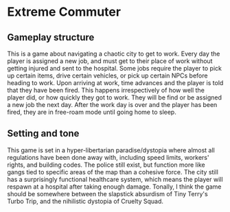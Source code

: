 # Extreme Commuter

## Gameplay structure
This is a game about navigating a chaotic city to get to work. Every day the player is assigned a new job, and must get to their place of work without getting injured and sent to the hospital.
Some jobs require the player to pick up certain items, drive certain vehicles, or pick up certain NPCs before heading to work.
Upon arriving at work, time advances and the player is told that they have been fired. This happens irrespectively of how well the player did, or how quickly they got to work. They will be find or be assigned a new job the next day.
After the work day is over and the player has been fired, they are in free-roam mode until going home to sleep.

## Setting and tone
This game is set in a hyper-libertarian paradise/dystopia where almost all regulations have been done away with, including speed limits, workers' rights, and building codes.
The police still exist, but function more like gangs tied to specific areas of the map than a cohesive force.
The city still has a surprisingly functional healthcare system, which means the player will respawn at a hospital after taking enough damage.
Tonally, I think the game should be somewhere between the slapstick absurdism of Tiny Terry's Turbo Trip, and the nihilistic dystopia of Cruelty Squad.
